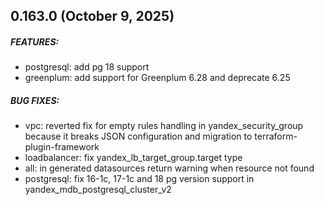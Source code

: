 ## 0.163.0 (October 9, 2025)
##### FEATURES:
* postgresql: add pg 18 support
* greenplum: add support for Greenplum 6.28 and deprecate 6.25
##### BUG FIXES:
* vpc: reverted fix for empty rules handling in yandex_security_group because it breaks JSON configuration and migration to terraform-plugin-framework
* loadbalancer: fix yandex_lb_target_group.target type
* all: in generated datasources return warning when resource not found
* postgresql: fix 16-1c, 17-1c and 18 pg version support in yandex_mdb_postgresql_cluster_v2